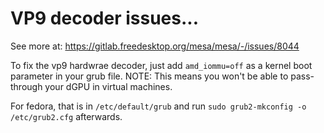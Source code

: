 # VP9 decoder issues...
See more at: 
https://gitlab.freedesktop.org/mesa/mesa/-/issues/8044


To fix the vp9 hardwrae decoder, just add `amd_iommu=off` as a kernel boot parameter in your grub file.
NOTE: This means you won't be able to pass-through your dGPU in virtual machines.

For fedora, that is in `/etc/default/grub` and run `sudo grub2-mkconfig -o /etc/grub2.cfg` afterwards.
